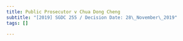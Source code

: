 ```yaml
---
title: Public Prosecutor v Chua Dong Cheng
subtitle: "[2019] SGDC 255 / Decision Date: 28\_November\_2019"
tags: []

---
```

